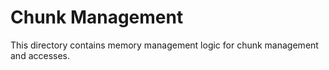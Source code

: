 # Chunk Management

This directory contains memory management
logic for chunk management and accesses.
